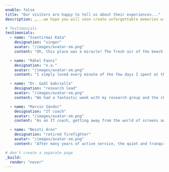 ```yaml
---
enable: false 
title: "Our visitors are happy to tell us about their experiences..."
description: „...we hope you will soon create unforgettable memories with us and discover our warm hospitality!”

# Testimonials
testimonials:
  - name: "Szentirmai Kata"
    designation: "singer"
    avatar: "/images/avatar-sm.png"
    content: "Oh, this place was a miracle! The fresh air of the beech forests and the tranquillity of the Geopark Guesthouse melted my soul in perfect harmony. The ideas just flowed out of me after a week in the inspiring silence of nature."

  - name: "Ráhel Fanni"
    designation: "n.a."
    avatar: "/images/avatar-sm.png"
    content: "I simply loved every minute of the few days I spent at the Ivy Guesthouse! The surroundings of Répáshuta and the beauty of the Bükk Mountains provided a real romantic retreat where I could completely relax. It was unforgettable to enjoy the view of the forest and the birds singing from the terrace, and to chat under the stars in the evening."

  - name: "Dr. Gaál Gabriella"
    designation: "research lead"
    avatar: "/images/avatar-sm.png"
    content: "We had a fantastic week with my research group and the children's camp at the Rejtek Research House! The silence of the Beech and the undisturbed natural environment provided the perfect setting for both the scientific work and the nature activities for the children. We especially enjoyed the programmes of the experts from the Bükk National Park and the evening campfires, which forged a real community."

  - name: "Marvin Sándor"
    designation: "IT coach"
    avatar: "/images/avatar-sm.png"
    content: "As an IT coach, getting away from the world of screens and meetings to the Geopark Guesthouse was a recharging experience! The silence of the beech forest, the fresh air and the birdsong filled me with new energy after the office hustle and bustle. It was fantastic to relax here, a real digital detox and a source of inspiration during these few days in Bükkszentkereszt!"

  - name: "Neszti Áron"
    designation: "retired firefighter"
    avatar: "/images/avatar-sm.png"
    content: "After many years of active service, the quiet and tranquillity of the Geopark Guesthouse was a real relief. It was nice to sit on the terrace in the mornings, listen to the birds and breathe in the clean, crisp air. A perfect place to relax and recharge, just what I needed at the beginning of my retirement."

# don't create a separate page
_build:
  render: "never"
---
```

